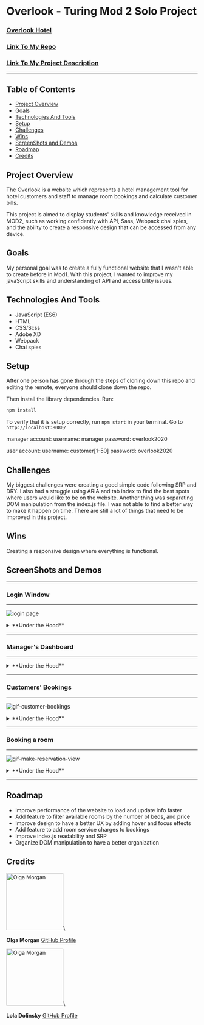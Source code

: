 # Overlook - Turing Mod 2 Solo Project
### [Overlook Hotel](https://scripka.github.io/Overlook-project/)
### [Link To My Repo](https://github.com/scripka/Overlook-project)

### [Link To My Project Description](https://frontend.turing.io/projects/overlook.html)

---

## Table of Contents

* [Project Overview](#project-overview)
* [Goals](#goals)
* [Technologies And Tools](#technologies-and-tools)
* [Setup](#setup)
* [Challenges](#challenges)
* [Wins](#wins)
* [ScreenShots and Demos](#screenshots-and-demos)
* [Roadmap](#roadmap)
* [Credits](#credits)

## Project Overview

The Overlook is a website which represents a hotel management tool for hotel customers and staff to manage room bookings and calculate customer bills.

This project is aimed to display students' skills and knowledge received in MOD2, such as working confidently with API, Sass, Webpack chai spies, and the ability to create a responsive design that can be accessed from any device.

## Goals

My personal goal was to create a fully functional website that I wasn't able to create before in Mod1. With this project, I wanted to improve my javaScript skills and understanding of API and accessibility issues.

## Technologies And Tools

* JavaScript (ES6)
* HTML
* CSS/Scss
* Adobe XD
* Webpack
* Chai spies

## Setup

After one person has gone through the steps of cloning down this repo and editing the remote, everyone should clone down the repo.

Then install the library dependencies. Run:

```bash
npm install
```

To verify that it is setup correctly, run `npm start` in your terminal. Go to `http://localhost:8080/`

manager account:
  username: manager
  password: overlook2020

user account:
  username: customer[1-50]
  password: overlook2020

## Challenges

My biggest challenges were creating a good simple code following SRP and DRY. I also had a struggle using ARIA and tab index to find the best spots where users would like to be on the website. Another thing was separating DOM manipulation from the index.js file. I was not able to find a better way to make it happen on time. There are still a lot of things that need to be improved in this project.

## Wins

Creating a responsive design where everything is functional.

## ScreenShots and Demos

---

### Login Window

---

![login page](https://media.giphy.com/media/E9ynnKHUbAF4I9Cz0t/giphy.gif)

<details>
  <summary>**Under the Hood**</summary>

There are two types of users: manager and customers. The login window checks both username and password information in order to switch to the next page
following the simple if statement logic:

```javaScript
...
    if (passwordValue !== 'overlook2020') {
      domDisplay.showErrorMessage(infoMessages.errorLogin, 'login-error', 'remove');
      return;
    }
    if (usernameValue === "manager") {
     handleManagerLogin();
    }
    let customerUsername = usernameValue.split('').splice(0, 8).join('').toLowerCase();
    let customerId = usernameValue.split('').splice(8).join('');
    if (customerUsername === 'customer' && validateCustomerId(customerId)) {
      handleCustomerLogin(customerId);
    } else {
      domDisplay.showErrorMessage(infoMessages.errorLogin, 'login-error', 'remove');
    return;
  }
```

</details>

---

### Manager's Dashboard

---

<details>
  <summary>**Under the Hood**</summary>

<img width="1420" alt="manager-dashboard-view" src="https://user-images.githubusercontent.com/66269306/98755476-db315d00-2385-11eb-8e1d-8e73c7a3f5cc.png">

The first window element manager sees when logged in is the information dashboard, which consists of the following items:

* Total revenue on today's date
* Total number of available rooms
* A chart that shows the percentage of available rooms

The website updates the information every day based on today's date and the database updates.

</details>

---

### Customers' Bookings

---

![gif-customer-bookings](https://media.giphy.com/media/uB04rWdbF1SaK6g0Ct/giphy.gif)


<details>
  <summary>**Under the Hood**</summary>

Manager View:

* Manager can search for a specific Customer to look up the information about their reservations and the total amount they spent. User ID is required to display the information.
* Manager has a "delete" feature that allows them to delete only 'upcoming' reservations by entering the booking ID. Booking ID is required.

Customer View:

* When customers are logged in, they can see their name, their total spend on all bookings, and individual bookings they had so far

```javaScript

let miniBookingCard =

    `<div id="booking-${card.bookingId}" class="card-container">
      <div class="booking-card">
        <div class="card-left-side">
          <img class="room-img" src="../images/tokyo-city.jpg" alt="building-image">
          <div class="card-details">
            <p class="room-detail">Reservation ID: "${card.bookingId}"</p>
            <p class="room-detail">Room Type: ${card.roomType}</p>
            <p class="room-detail">Date: <span id="date-booking">${card.bookingDate}</span></p>
            <p class="room-detail">${card.status}</p>
          </div>
        </div>
        <div class="card-right-side">
          <div class="cr-price">$ <span id="price-booking">${card.price}</span></div>
        </div>
       </div>
    </div>
    `

```

</details>

---

### Booking a room

---

![gif-make-reservation-view](https://media.giphy.com/media/uB04rWdbF1SaK6g0Ct/giphy.gif)

<details>
  <summary>**Under the Hood**</summary>

Manager View:

* To make a reservation Manager has to provide the date and User ID, otherwise the website will throw a message to check the entries

Customer View:

* Customers only need to provide the date in the future when rooms are available to make a reservation

Both users can filter through the available rooms by their type.
When the 'book' button is clicked the confirmation message pops up to verify that a chosen room is the room that needs to be booked. Users get a confirmation message after a successful booking.

</details>

---

## Roadmap

* Improve performance of the website to load and update info faster
* Add feature to filter available rooms by the number of beds, and price
* Improve design to have a better UX by adding hover and focus effects
* Add feature to add room service charges to bookings
* Improve index.js readability and SRP
* Organize DOM manipulation to have a better organization

## Credits

<img src="https://avatars0.githubusercontent.com/u/66269306?s=400&u=b59f8ccc1002269319d952aa028ee270629b2ead&v=4" alt="Olga Morgan"
 width="150" height="auto" />\

**Olga Morgan**
[GitHub Profile](https://github.com/scripka)

<img src="https://avatars2.githubusercontent.com/u/68264128?s=460&u=5e1c7200a4a593246ef55c53a1cf0e71b5f2adfa&v=4" alt="Olga Morgan"
 width="150" height="auto" />\

**Lola Dolinsky**
[GitHub Profile](https://github.com/lo-la-do-li)
